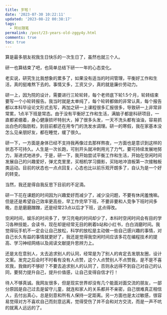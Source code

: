 ```yaml
---
title: 岁啦！
date: '2023-07-30 10:22:11'
updated: '2023-08-22 00:38:17'
tags:
  - 阿巛随笔
permalink: /post/23-years-old-zggy4y.html
comments: true
toc: true
---
```



算是最多朋友祝我生日快乐的一次生日了，虽然也就三个人。

研一也算结束了吧，也简单总结下研一一年的心态变化。

老实说，研究生比我想象的累多了，如果没有适当的时间管理，平衡好工作和生活，真的挺难熬下去的。事情又多，工资又少，真的就是廉价劳动力。

研一上，因为院的设计，需要进行三轮轮转，每个老师底下轮1.5个月，轮转结束要写一个小轮转报告。我当时就是太单纯了，每个轮转都做的非常认真，每个报告都以本科毕设论文形式去写，再加之研一上课程很多汇报很多，导致研一上非常非常累，1点半下班是常态。由于没有平衡好工作和生活，满脑子都是科研项目，一直都紧绷着，身心健康损坏特别大，掉了很多头发，一天不洗头都有油油，容易抓出白色的脂肪粒，到目前都还在用专门的洗发水调理。研一的寒假，我在家基本没怎么见亲朋好友，都在睡觉，缓了很久。

研一下，一方面是身体已经不支持我再像过去那样熬夜，一方面也是意识到这样的状态不可持久。人生是一次长跑，可别开头就冲刺用光了力气，要可持续发展地努力，渐进式地进步。于是，研一下，我开始尝试平衡工作和生活，开始在空闲时间发展自己的兴趣爱好，弹尤克里里，买相机学习摄影，买陆地冲浪板第一次接触板类运动。目前的状态也一点点回复，心态也比以前乐观开朗多了，自认为是一个好的转变。

当然，我还是得自我反思下目前的不足滴。

研一下花在课题的时间因为兴趣爱好而减少了，减少没问题，不要有休闲羞愧嘛。但是还是希望自己效率更高些，早工作完早下班，不要非要和人竞争下班时间多晚，总是磨磨蹭蹭，还是经常23点以后才下班，这点得改。  

空闲时间，娱乐的时间多了，学习充电的时间却少了，本科时空闲时间会有目的学习各种技能，会读书，现在却是经常无目的刷着b站和小红书，白白消磨时间。我觉得玩手机不一定会让自己放松，科学的放松是主动做一些自己感兴趣的事情，对自己长久有益的事情就更好了，我还是觉得我空闲时间应该多花在编程技术的提高、学习神经网络以及阅读文献提升思辨力上。  

还是太在意别人，太去追求别人的认同，经常是为了别人的肯定去发朋友圈，设计文案。发完之后会时不时看有没有人点赞，这个人点赞别人不点赞我，是不是不喜欢我，我做的不够好？不要去追求别人的认同了，否则永远得不到自己对自己的认同，要努力提升自己，提升价值感，让自己变得自信才行！

待人不够真诚。我网友很多，但是现实世界却没有几个能面对面交流的朋友，一部分原因是自己过去是留守儿童，就连和家人的关系都并不亲密，自己很难真正相信人，去付出真心，总是刻意和所有人保持一定距离。另一方面也是太过敏感，很容易觉得对方不喜欢自己而刻意远离，觉得受伤了并不会和对方交流，而是一声不吭的就离人远远的了。
